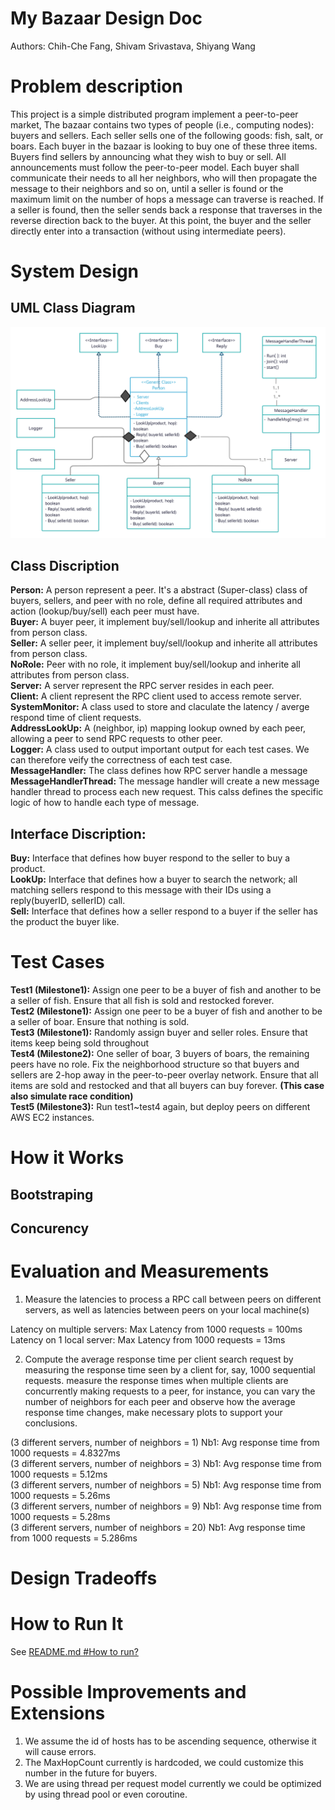 # My Bazaar Design Doc

Authors: Chih-Che Fang, Shivam Srivastava, Shiyang Wang

# Problem description

This project is a simple distributed program implement a peer-to-peer market, The bazaar contains two types of people (i.e., computing nodes): buyers and sellers. Each seller sells one of the following goods: fish, salt, or boars. Each buyer in the bazaar is looking to buy one of these three items.
Buyers find sellers by announcing what they wish to buy or sell. All  announcements must follow the peer-to-peer model. Each buyer shall communicate their needs to all her neighbors, who will then propagate the message to their neighbors and so on, until a seller is found or the maximum limit on the number of hops a message can traverse is reached.
If a seller is found, then the seller sends back a response that traverses in the reverse direction back to the buyer. At this point, the buyer and the seller directly enter into a transaction (without using intermediate peers).

# System Design

## UML Class Diagram
![UML diagram](./UML.png "UML")

## Class Discription  
**Person:** A person represent a peer. It's a abstract (Super-class) class of buyers, sellers, and peer with no role, define all required attributes and action (lookup/buy/sell) each peer must have.  
**Buyer:** A buyer peer, it implement buy/sell/lookup and inherite all attributes from person class.  
**Seller:** A seller peer, it implement buy/sell/lookup and inherite all attributes from person class.  
**NoRole:** Peer with no role, it implement buy/sell/lookup and inherite all attributes from person class.  
**Server:** A server represent the RPC server resides in each peer.  
**Client:** A client represent the RPC client used to access remote server.    
**SystemMonitor:** A class used to store and claculate the latency / averge respond time of client requests.  
**AddressLookUp:** A (neighbor, ip) mapping lookup owned by each peer, allowing a peer to send RPC requests to other peer.  
**Logger:** A class used to output important output for each test cases. We can therefore veify the correctness of each test case.  
**MessageHandler:** The class defines how RPC server handle a message  
**MessageHandlerThread:** The message handler will create a new message handler thread to process each new request. This calss defines the specific logic of how to handle each type of message.  


## Interface Discription:  
**Buy:** Interface that defines how buyer respond to the seller to buy a product.  
**LookUp:** Interface that defines how a buyer to search the network; all matching sellers respond to this message with their IDs using a reply(buyerID, sellerID) call.  
**Sell:** Interface that defines how a seller respond to a buyer if the seller has the product the buyer like.  

# Test Cases
**Test1 (Milestone1):** Assign one peer to be a buyer of fish and another to be a seller of fish. Ensure that all fish is sold and restocked forever.  
**Test2 (Milestone1):** Assign one peer to be a buyer of fish and another to be a seller of boar. Ensure that nothing is sold.  
**Test3 (Milestone1):** Randomly assign buyer and seller roles. Ensure that items keep being sold throughout  
**Test4 (Milestone2):** One seller of boar, 3 buyers of boars, the remaining peers have no role. Fix the neighborhood structure so that buyers and sellers are 2-hop away in the peer-to-peer overlay network. Ensure that all items are sold and restocked and that all buyers can buy forever. **(This case also simulate race condition)**  
**Test5 (Milestone3):** Run test1~test4 again, but deploy peers on different AWS EC2 instances.



# How it Works
## Bootstraping  

## Concurency


# Evaluation and Measurements
1.	Measure the latencies to process a RPC call between peers on different servers, as well as latencies between peers on your local machine(s)  

Latency on multiple servers: Max Latency from 1000 requests = 100ms  
Latency on 1 local server: Max Latency from 1000 requests = 13ms  


2.	Compute the average response time per client search request by measuring the response time seen by a client for, say, 1000 sequential requests. measure the response times when multiple clients are concurrently making requests to a peer, for instance, you can vary the number of neighbors for each peer and observe how the average response time changes, make necessary plots to support your conclusions.  

(3 different servers, number of neighbors = 1) Nb1: Avg response time from 1000 requests = 4.8327ms  
(3 different servers, number of neighbors = 3) Nb1: Avg response time from 1000 requests = 5.12ms  
(3 different servers, number of neighbors = 5) Nb1: Avg response time from 1000 requests = 5.26ms  
(3 different servers, number of neighbors = 9) Nb1: Avg response time from 1000 requests = 5.28ms  
(3	different servers, number of neighbors = 20) Nb1: Avg response time from 1000 requests = 5.286ms  

# Design Tradeoffs

# How to Run It

See [README.md #How to run?](https://github.com/Chih-Che-Fang/MyBazaar#how-to-run "How to run")

# Possible Improvements and Extensions

1. We assume the id of hosts has to be ascending sequence, otherwise it will cause errors.
2. The MaxHopCount currently is hardcoded, we could customize this number in the future for buyers.
3. We are using thread per request model currently we could be optimized by using thread pool or even coroutine.
